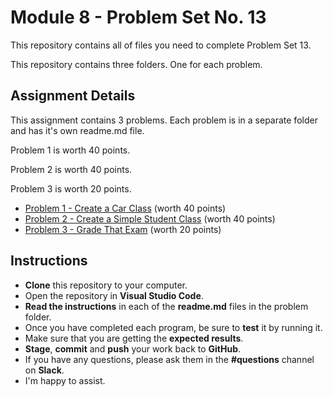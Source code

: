 # Module 8 - Problem Set No. 13

This repository contains all of files you need to complete Problem Set 13.

This repository contains three folders. One for each problem.

## Assignment Details

This assignment contains 3 problems. Each problem is in a separate folder and has it's own readme.md file.

Problem 1 is worth 40 points.

Problem 2 is worth 40 points.

Problem 3 is worth 20 points.

- [Problem 1 - Create a Car Class](https://github.com/belgort-clark/ctec-121-problem-set-13/tree/master/problem01) (worth 40 points)
- [Problem 2 - Create a Simple Student Class](https://github.com/belgort-clark/ctec-121-problem-set-13/tree/master/problem02) (worth 40 points)
- [Problem 3 - Grade That Exam](https://github.com/belgort-clark/ctec-121-problem-set-13/tree/master/problem03) (worth 20 points)

## Instructions

- **Clone** this repository to your computer.
- Open the repository in **Visual Studio Code**.
- **Read the instructions** in each of the **readme.md** files in the problem folder.
- Once you have completed each program, be sure to **test** it by running it.
- Make sure that you are getting the **expected results**.
- **Stage**, **commit** and **push** your work back to **GitHub**.
- If you have any questions, please ask them in the **#questions** channel on **Slack**. 
- I'm happy to assist.